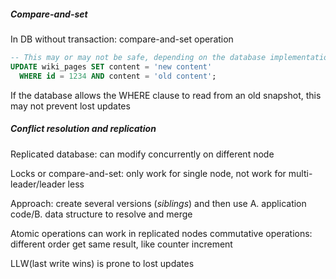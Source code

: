 ##### Compare-and-set

In DB without transaction:
compare-and-set operation

```sql
-- This may or may not be safe, depending on the database implementation 
UPDATE wiki_pages SET content = 'new content' 
  WHERE id = 1234 AND content = 'old content';
```

If the database allows the WHERE clause to read from an old snapshot, this may not prevent lost updates

##### Conflict resolution and replication

Replicated database: can modify concurrently on different node

Locks or compare-and-set: only work for single node, not work for multi-leader/leader less

Approach: create several versions (*siblings*) and then use A. application code/B. data structure to resolve and merge

Atomic operations can work in replicated nodes
commutative operations: different order get same result, like counter increment

LLW(last write wins) is prone to lost updates

